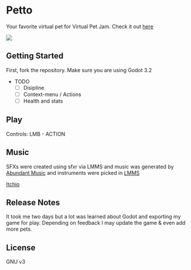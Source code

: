 # Petto
Your favorite virtual pet for Virtual Pet Jam. Check it out [here](https://itch.io/embed-upload/5089568?color=333333)

<img src="https://img.itch.zone/aW1nLzc4OTgwMTcucG5n/original/EAc7%2FV.png"/>

## Getting Started

First, fork the repository. Make sure you are using Godot 3.2

- TODO
  - [ ] Disipline
  - [ ] Context-menu / Actions
  - [ ] Health and stats

 ## Play

Controls: LMB - ACTION

## Music

SFXs were created using sfxr via LMMS and music was generated by [Abundant Music](https://pernyblom.github.io/abundant-music/index.html) and instruments were picked in [LMMS](https://lmms.io/)

[Itchio](https://mifeanyi.itch.io/petto)

  ## Release Notes

  It took me two days but a lot was learned about Godot and exporting my game for play. Depending on feedback I may update the game & even add more pets.

  ## License

  GNU v3